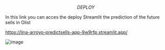 $$ DEPLOY $$ 

In this link you can acces the deploy Streamlit the prediction of the future sells in Olist

https://lina-arroyo-predictsells-app-9w9rfp.streamlit.app/

![image](https://user-images.githubusercontent.com/105379715/218771885-bf61114f-d9aa-4a71-936f-a5a8ba031d96.png)
